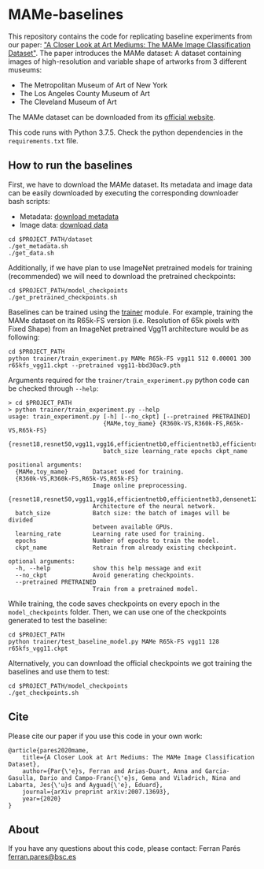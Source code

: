 # MAMe-baselines
This repository contains the code for replicating baseline experiments from our paper: ["A Closer Look at Art Mediums: The MAMe Image Classification Dataset"](https://arxiv.org/abs/2007.13693).
The paper introduces the MAMe dataset: A dataset containing images of high-resolution and variable shape of artworks from 3 different museums:
 - The Metropolitan Museum of Art of New York
 - The Los Angeles County Museum of Art
 - The Cleveland Museum of Art

The MAMe dataset can be downloaded from its [official website](https://hpai.bsc.es/MAMe-dataset).

This code runs with Python 3.7.5. Check the python dependencies in the `requirements.txt` file.

## How to run the baselines
First, we have to download the MAMe dataset. Its metadata and image data can be easily downloaded by executing the corresponding downloader bash scripts:
 - Metadata: [download metadata](https://github.com/HPAI-BSC/MAMe-baselines/tree/master/dataset/get_metadata.sh)
 - Image data: [download data](https://github.com/HPAI-BSC/MAMe-baselines/tree/master/dataset/get_data.sh)

```shell
cd $PROJECT_PATH/dataset
./get_metadata.sh
./get_data.sh
```

Additionally, if we have plan to use ImageNet pretrained models for training (recommended) we will need to download the pretrained checkpoints:

```shell
cd $PROJECT_PATH/model_checkpoints
./get_pretrained_checkpoints.sh
```

Baselines can be trained using the [trainer](https://github.com/HPAI-BSC/MetH-baselines/tree/master/trainer) module.
For example, training the MAMe dataset on its R65k-FS version (i.e. Resolution of 65k pixels with Fixed Shape) from an ImageNet pretrained Vgg11 architecture would be as following:

```shell
cd $PROJECT_PATH
python trainer/train_experiment.py MAMe R65k-FS vgg11 512 0.00001 300 r65kfs_vgg11.ckpt --pretrained vgg11-bbd30ac9.pth
```

Arguments required for the `trainer/train_experiment.py` python code can be checked through `--help`:
```shell
> cd $PROJECT_PATH
> python trainer/train_experiment.py --help
usage: train_experiment.py [-h] [--no_ckpt] [--pretrained PRETRAINED]
                           {MAMe,toy_mame} {R360k-VS,R360k-FS,R65k-VS,R65k-FS}
                           {resnet18,resnet50,vgg11,vgg16,efficientnetb0,efficientnetb3,efficientnetb7,densenet121}
                           batch_size learning_rate epochs ckpt_name

positional arguments:
  {MAMe,toy_mame}       Dataset used for training.
  {R360k-VS,R360k-FS,R65k-VS,R65k-FS}
                        Image online preprocessing.
  {resnet18,resnet50,vgg11,vgg16,efficientnetb0,efficientnetb3,densenet121}
                        Architecture of the neural network.
  batch_size            Batch size: the batch of images will be divided
                        between available GPUs.
  learning_rate         Learning rate used for training.
  epochs                Number of epochs to train the model.
  ckpt_name             Retrain from already existing checkpoint.

optional arguments:
  -h, --help            show this help message and exit
  --no_ckpt             Avoid generating checkpoints.
  --pretrained PRETRAINED
                        Train from a pretrained model.
```

While training, the code saves checkpoints on every epoch in the `model_checkpoints` folder.
Then, we can use one of the checkpoints generated to test the baseline:

```shell
cd $PROJECT_PATH
python trainer/test_baseline_model.py MAMe R65k-FS vgg11 128 r65kfs_vgg11.ckpt
```

Alternatively, you can download the official checkpoints we got training the baselines and use them to test:
```shell
cd $PROJECT_PATH/model_checkpoints
./get_checkpoints.sh
```

## Cite
Please cite our paper if you use this code in your own work:
```
@article{pares2020mame,
    title={A Closer Look at Art Mediums: The MAMe Image Classification Dataset},
    author={Par{\'e}s, Ferran and Arias-Duart, Anna and Garcia-Gasulla, Dario and Campo-Franc{\'e}s, Gema and Viladrich, Nina and Labarta, Jes{\'u}s and Ayguad{\'e}, Eduard},
    journal={arXiv preprint arXiv:2007.13693},
    year={2020}
}
```

## About
If you have any questions about this code, please contact: Ferran Parés <ferran.pares@bsc.es>
